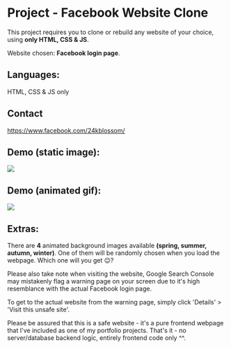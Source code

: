 # Project - Facebook Website Clone
This project requires you to clone or rebuild any website of your choice, using **only HTML, CSS & JS**.

Website chosen: **Facebook login page**.

## Languages:
HTML, CSS & JS only

## Contact 
https://www.facebook.com/24kblossom/

## Demo (static image):
<img src="https://github.com/melvincwng/facebook-clone/blob/master/images/fbclone.JPG"/>

## Demo (animated gif):
<img src="https://github.com/melvincwng/facebook-clone/blob/master/images/fbclone.gif" />

## Extras:
There are **4** animated background images available **(spring, summer, autumn, winter)**. One of them will be randomly chosen when you load the webpage. Which one will you get 😉?

Please also take note when visiting the website, Google Search Console may mistakenly flag a warning page on your screen due to it's high resemblance with the actual Facebook login page. 

To get to the actual website from the warning page, simply click 'Details' > 'Visit this unsafe site'.

Please be assured that this is a safe website - it's a pure frontend webpage that I've included as one of my portfolio projects. That's it - no server/database backend logic, entirely frontend code only ^^.


